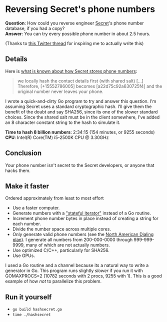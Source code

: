 # Reversing Secret's phone numbers

**Question**: How could you reverse engineer [Secret](https://www.secret.ly/)'s phone number database, if you had a copy?  
**Answer**: You can try every possible phone number in about 2.5 hours.

(Thanks to [this Twitter thread](https://twitter.com/coda/status/436267472639897600) for inspiring me to actually write this)

## Details

Here is [what is known about how Secret stores phone numbers](https://medium.com/secret-den/12ab82fda29f):

> we locally hash the contact details first (with shared salt) [...] Therefore, [+15552786005] becomes [a22d75c92a630725f4] and the original number never leaves your phone.

I wrote a quick-and-dirty Go program to try and answer this question. I'm assuming Secret uses a standard cryptographic hash. I'll give them the benefit of the doubt and say SHA256, since its one of the slower standard choices. Since the shared salt must be in the client somewhere, I've added an 8 character constant string to the hash to simulate it.

**Time to hash 8 billion numbers**: 2:34:15 (154 minutes, or 9255 seconds)  
**CPU**: Intel(R) Core(TM) i5-2500K CPU @ 3.30GHz


## Conclusion

Your phone number isn't secret to the Secret developers, or anyone that hacks them.


## Make it faster

Ordered approximately from least to most effort

* Use a faster computer.
* Generate numbers with a ["stateful iterator"](http://ewencp.org/blog/golang-iterators/) instead of a Go routine.
* Increment phone number bytes in place instead of creating a string for each number.
* Divide the number space across multiple cores.
* Only generate valid phone numbers (see the [North American Dialing plan](http://www.nanpa.com/)). I generate all numbers from 200-000-0000 through 999-999-9999, many of which are not actually numbers.
* Use optimized C/C++, particularly for SHA256.
* Use GPUs.

I used a Go routine and a channel because its a natural way to write a generator in Go. This program runs slightly *slower* if you run it with GOMAXPROCS=2 (10782 seconds with 2 procs, 9255 with 1). This is a good example of how *not* to parallelize this problem.


## Run it yourself

* `go build hashsecret.go`
* `time ./hashsecret`
